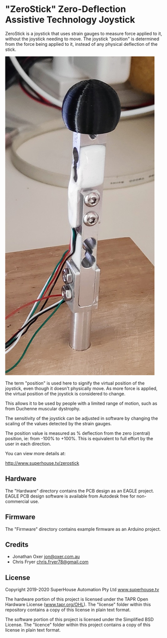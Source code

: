 "ZeroStick" Zero-Deflection Assistive Technology Joystick
==========================================================

ZeroStick is a joystick that uses strain gauges to measure force
applied to it, without the joystick needing to move. The joystick
"position" is determined from the force being applied to it, instead of
any physical deflection of the stick.

![ZeroStick Joystick](Images/ZEROSTICK-prototype-4.jpg)

The term "position" is used here to signify the virtual position of the
joystick, even though it doesn't physically move. As more force is
applied, the virtual position of the joystick is considered to change.

This allows it to be used by people with a limited range of motion,
such as from Duchenne muscular dystrophy.

The sensitivity of the joystick can be adjusted in software by changing
the scaling of the values detected by the strain gauges.

The position value is measured as % deflection from the zero (central)
position, ie: from -100% to +100%. This is equivalent to full effort by
the user in each direction.

You can view more details at:

  http://www.superhouse.tv/zerostick


Hardware
--------
The "Hardware" directory contains the PCB design as an EAGLE project.
EAGLE PCB design software is available from Autodesk free for
non-commercial use.


Firmware
--------
The "Firmware" directory contains example firmware as an Arduino
project.


Credits
-------
  * Jonathan Oxer <jon@oxer.com.au>
  * Chris Fryer <chris.fryer78@gmail.com>


License
-------
Copyright 2019-2020 SuperHouse Automation Pty Ltd  www.superhouse.tv  

The hardware portion of this project is licensed under the TAPR Open
Hardware License (www.tapr.org/OHL). The "license" folder within this
repository contains a copy of this license in plain text format.

The software portion of this project is licensed under the Simplified
BSD License. The "licence" folder within this project contains a
copy of this license in plain text format.

